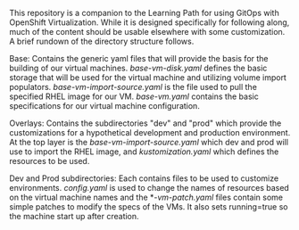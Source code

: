 This repository is a companion to the Learning Path for using GitOps with OpenShift Virtualization. While it is designed specifically for following along, much of the content should be usable elsewhere with some customization. A brief rundown of the directory structure follows.

Base: Contains the generic yaml files that will provide the basis for the building of our virtual machines.
    *base-vm-disk.yaml* defines the basic storage that will be used for the virtual machine and utilizing volume import populators.
    *base-vm-import-source.yaml* is the file used to pull the specified RHEL image for our VM.
    *base-vm.yaml* contains the basic specifications for our virtual machine configuration.

Overlays: Contains the subdirectories "dev" and "prod" which provide the customizations for a hypothetical development and production environment. At the top layer is the *base-vm-import-source.yaml* which dev and prod will use to import the RHEL image, and *kustomization.yaml* which defines the resources to be used.

Dev and Prod subdirectories: Each contains files to be used to customize environments. *config.yaml* is used to change the names of resources based on the virtual machine names and the **-vm-patch.yaml* files contain some simple patches to modify the specs of the VMs. It also sets running=true so the machine start up after creation.

